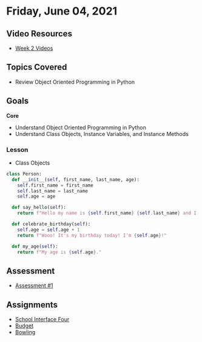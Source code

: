 # Friday, June 04, 2021

## Video Resources

- [Week 2 Videos](https://www.youtube.com/watch?v=KvHnKz02as0&list=PLu0CiQ7bzwETVRIa3L6x8FY3UxJoT1SOY)

## Topics Covered
- Review Object Oriented Programming in Python

## Goals

**Core**
- Understand Object Oriented Programming in Python
- Understand Class Objects, Instance Variables, and Instance Methods

### Lesson

- Class Objects

```python
class Person:
  def __init__(self, first_name, last_name, age):
    self.first_name = first_name
    self.last_name = last_name
    self.age = age

  def say_hello(self):
    return f"Hello my name is {self.first_name} {self.last_name} and I'm {self.age} years old."

  def celebrate_birthday(self):
    self.age = self.age + 1
    return f"Wooo! It's my birthday today! I'm {self.age}!"

  def my_age(self):
    return f"My age is {self.age}."

```

## Assessment
- [Assessment #1](https://github.com/oscarplatoon/assessment-1)

## Assignments
- [School Interface Four](https://github.com/oscarplatoon/school-interface-four)
- [Budget](https://github.com/oscarplatoon/budget)
- [Bowling](https://github.com/oscarplatoon/bowling)


